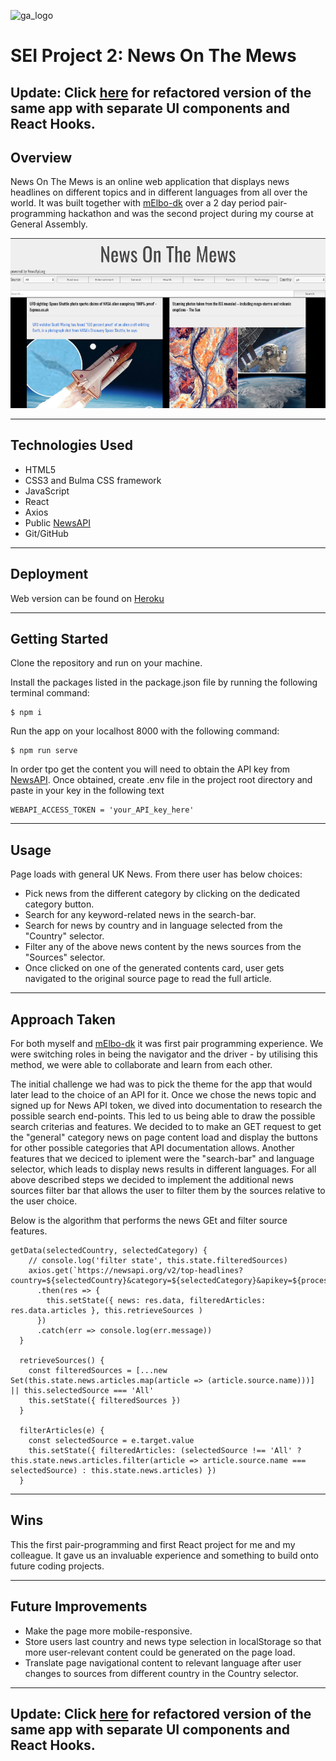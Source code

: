 ![ga_logo](https://user-images.githubusercontent.com/38439393/70393846-99b26800-19e6-11ea-82a0-35c1b5738321.png)
# SEI Project 2: News On The Mews


Update: Click [here](https://github.com/GRudinsky/news-on-mews-react-hooks) for refactored version of the same app with separate UI components and React Hooks.
---

## Overview 

News On The Mews is an online web application that displays news headlines on different topics and in different languages from all over the world.
It was built together with [mElbo-dk](https://github.com/mElbo-dk) over a 2 day period pair-programming hackathon and was the second project during my course at General Assembly.

![page_screenshot](src/assets/readme_screenshots/scr_0.png)

---
## Technologies Used

* HTML5
* CSS3 and Bulma CSS framework
* JavaScript
* React
* Axios
* Public [NewsAPI](https://newsapi.org/)
* Git/GitHub

---
## Deployment

Web version can be found on [Heroku](https://newsonthemews.herokuapp.com/)

---
## Getting Started

Clone the repository and run on your machine. 

Install the packages listed in the package.json file by running the following terminal command:
```
$ npm i
```
Run the app on your localhost 8000 with the following command:
```
$ npm run serve
```
In order tpo get the content you will need to obtain the API key from [NewsAPI](https://newsapi.org/). Once obtained, create .env file in the project root directory and paste in your key in the following text 
```
WEBAPI_ACCESS_TOKEN = 'your_API_key_here'

```
---
## Usage

Page loads with general UK News. From there user has below choices:
* Pick news from the different category by clicking on the dedicated category button.
* Search for any keyword-related news in the search-bar.
* Search for news by country and in language selected from the "Country" selector.
* Filter any of the above news content by the news sources from the "Sources" selector.
* Once clicked on one of the generated contents card, user gets navigated to the original source page to read the full article.

---
## Approach Taken

For both myself and [mElbo-dk](https://github.com/mElbo-dk) it was first pair programming experience. We were switching roles in being the navigator and the driver - by utilising this method, we were able to collaborate and learn from each other.

The initial challenge we had was to pick the theme for the app that would later lead to the choice of an API for it. Once we chose the news topic and signed up for News API token, we dived into documentation to research the possible search end-points. This led to us being able to draw the possible search criterias and features. We decided to to make an GET request to get the "general" category news on page content load and display the buttons for other possible categories that API documentation allows. Another features that we deciced to iplement were the "search-bar" and language selector, which leads to display news results in different languages. For all above described steps we decided to implement the additional news sources filter bar that allows the user to filter them by the sources relative to the user choice. 

Below is the algorithm that performs the news GEt and filter source features.

```
getData(selectedCountry, selectedCategory) {
    // console.log('filter state', this.state.filteredSources)
    axios.get(`https://newsapi.org/v2/top-headlines?country=${selectedCountry}&category=${selectedCategory}&apikey=${process.env.WEBAPI_ACCESS_TOKEN}`)
      .then(res => {
        this.setState({ news: res.data, filteredArticles: res.data.articles }, this.retrieveSources )
      })
      .catch(err => console.log(err.message))
  }

  retrieveSources() {
    const filteredSources = [...new Set(this.state.news.articles.map(article => (article.source.name)))] || this.selectedSource === 'All'
    this.setState({ filteredSources })
  }

  filterArticles(e) {
    const selectedSource = e.target.value
    this.setState({ filteredArticles: (selectedSource !== 'All' ? this.state.news.articles.filter(article => article.source.name === selectedSource) : this.state.news.articles) })
  }
```

---
## Wins

This the first pair-programming and first React project for me and my colleague. It gave us an invaluable experience and something to build onto future coding projects.

---
## Future Improvements

* Make the page more mobile-responsive.
* Store users last country and news type selection in localStorage so that more user-relevant content could be generated on the page load.
* Translate page navigational content to relevant language after user changes to sources from different country in the Country selector.

---
Update: Click [here](https://github.com/GRudinsky/news-on-mews-react-hooks) for refactored version of the same app with separate UI components and React Hooks.
---







